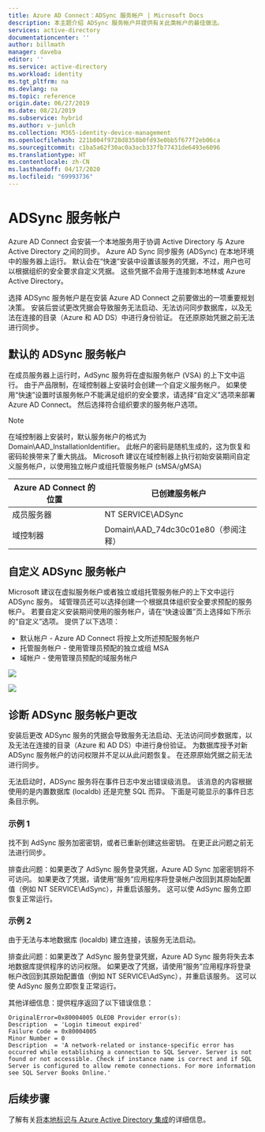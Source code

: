 ```yaml
---
title: Azure AD Connect：ADSync 服务帐户 | Microsoft Docs
description: 本主题介绍 ADSync 服务帐户并提供有关此类帐户的最佳做法。
services: active-directory
documentationcenter: ''
author: billmath
manager: daveba
editor: ''
ms.service: active-directory
ms.workload: identity
ms.tgt_pltfrm: na
ms.devlang: na
ms.topic: reference
origin.date: 06/27/2019
ms.date: 08/21/2019
ms.subservice: hybrid
ms.author: v-junlch
ms.collection: M365-identity-device-management
ms.openlocfilehash: 221b804f9728d8358b0fd93e0bb5f677f2eb06ca
ms.sourcegitcommit: c1ba5a62f30ac0a3acb337fb77431de6493e6096
ms.translationtype: HT
ms.contentlocale: zh-CN
ms.lasthandoff: 04/17/2020
ms.locfileid: "69993736"
---
```

# <a name="adsync-service-account"></a>ADSync 服务帐户
Azure AD Connect 会安装一个本地服务用于协调 Active Directory 与 Azure Active Directory 之间的同步。  Azure AD Sync 同步服务 (ADSync) 在本地环境中的服务器上运行。  默认会在“快速”安装中设置该服务的凭据，不过，用户也可以根据组织的安全要求自定义凭据。  这些凭据不会用于连接到本地林或 Azure Active Directory。

选择 ADSync 服务帐户是在安装 Azure AD Connect 之前要做出的一项重要规划决策。  安装后尝试更改凭据会导致服务无法启动、无法访问同步数据库，以及无法在连接的目录（Azure 和 AD DS）中进行身份验证。  在还原原始凭据之前无法进行同步。

## <a name="the-default-adsync-service-account"></a>默认的 ADSync 服务帐户

在成员服务器上运行时，AdSync 服务将在虚拟服务帐户 (VSA) 的上下文中运行。  由于产品限制，在域控制器上安装时会创建一个自定义服务帐户。  如果使用“快速”设置时该服务帐户不能满足组织的安全要求，请选择“自定义”选项来部署 Azure AD Connect。  然后选择符合组织要求的服务帐户选项。

>[!NOTE]
>在域控制器上安装时，默认服务帐户的格式为 Domain\AAD_InstallationIdentifier。  此帐户的密码是随机生成的，这为恢复和密码轮换带来了重大挑战。  Microsoft 建议在域控制器上执行初始安装期间自定义服务帐户，以使用独立帐户或组托管服务帐户 (sMSA/gMSA)

|Azure AD Connect 的位置|已创建服务帐户|
|-----|-----|
|成员服务器|NT SERVICE\ADSync|
|域控制器|Domain\AAD_74dc30c01e80（参阅注释）|

## <a name="custom-adsync-service-accounts"></a>自定义 ADSync 服务帐户
Microsoft 建议在虚拟服务帐户或者独立或组托管服务帐户的上下文中运行 ADSync 服务。  域管理员还可以选择创建一个根据具体组织安全要求预配的服务帐户。   若要自定义安装期间使用的服务帐户，请在“快速设置”页上选择如下所示的“自定义”选项。   提供了以下选项：

- 默认帐户 - Azure AD Connect 将按上文所述预配服务帐户
- 托管服务帐户 - 使用管理员预配的独立或组 MSA
- 域帐户 - 使用管理员预配的域服务帐户

![](./media/concept-adsync-service-account/adsync1.png)

![](./media/concept-adsync-service-account/adsync2.png)

## <a name="diagnosing-adsync-service-account-changes"></a>诊断 ADSync 服务帐户更改
安装后更改 ADSync 服务的凭据会导致服务无法启动、无法访问同步数据库，以及无法在连接的目录（Azure 和 AD DS）中进行身份验证。  为数据库授予对新 ADSync 服务帐户的访问权限并不足以从此问题恢复。 在还原原始凭据之前无法进行同步。

无法启动时，ADSync 服务将在事件日志中发出错误级消息。  该消息的内容根据使用的是内置数据库 (localdb) 还是完整 SQL 而异。  下面是可能显示的事件日志条目示例。

### <a name="example-1"></a>示例 1

找不到 AdSync 服务加密密钥，或者已重新创建这些密钥。  在更正此问题之前无法进行同步。

排查此问题：如果更改了 AdSync 服务登录凭据，Azure AD Sync 加密密钥将不可访问。  如果更改了凭据，请使用“服务”应用程序将登录帐户改回到其原始配置值（例如 NT SERVICE\AdSync），并重启该服务。  这可以使 AdSync 服务立即恢复正常运行。

### <a name="example-2"></a>示例 2

由于无法与本地数据库 (localdb) 建立连接，该服务无法启动。

排查此问题：如果更改了 AdSync 服务登录凭据，Azure AD Sync 服务将失去本地数据库提供程序的访问权限。  如果更改了凭据，请使用“服务”应用程序将登录帐户改回到其原始配置值（例如 NT SERVICE\AdSync），并重启该服务。  这可以使 AdSync 服务立即恢复正常运行。

其他详细信息：提供程序返回了以下错误信息：
 

``` 
OriginalError=0x80004005 OLEDB Provider error(s): 
Description  = 'Login timeout expired'
Failure Code = 0x80004005
Minor Number = 0 
Description  = 'A network-related or instance-specific error has occurred while establishing a connection to SQL Server. Server is not found or not accessible. Check if instance name is correct and if SQL Server is configured to allow remote connections. For more information see SQL Server Books Online.'
```
## <a name="next-steps"></a>后续步骤
了解有关[将本地标识与 Azure Active Directory 集成](whatis-hybrid-identity.md)的详细信息。

